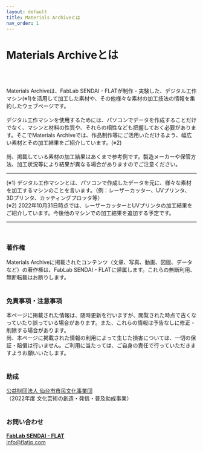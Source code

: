 ```yaml
---
layout: default
title: Materials Archiveとは
nav_order: 1
---
```


# Materials Archiveとは
<br><br>


Materials Archiveは、FabLab SENDAI - FLATが制作・実験した、デジタル工作マシン(※1)を活用して加工した素材や、その他様々な素材の加工技法の情報を集約したウェブページです。<br>
<br>
デジタル工作マシンを使用するためには、パソコンでデータを作成することだけでなく、マシンと材料の性質や、それらの相性なども把握しておく必要があります。そこでMaterials Archiveでは、作品制作等にご活用いただけるよう、幅広い素材とその加工結果をご紹介しています。(※2)<br>
<br>
尚、掲載している素材の加工結果はあくまで参考例です。製造メーカーや保管方法、加工状況等により結果が異なる場合がありますのでご注意ください。
<br>

---

(※1) デジタル工作マシンとは、パソコンで作成したデータを元に、様々な素材を加工するマシンのことを言います。（例：レーザーカッター、UVプリンタ、3Dプリンタ、カッティングプロッタ等）<br>
(※2) 2022年10月31日時点では、レーザーカッターとUVプリンタの加工結果をご紹介しています。今後他のマシンでの加工結果を追加する予定です。<br>

---

<br>

### **著作権**

Materials Archiveに掲載されたコンテンツ（文章、写真、動画、図版、データなど）の著作権は、FabLab SENDAI - FLATに帰属します。これらの無断利用、無断転載はお断りします。<br>
<br>

### **免責事項・注意事項**

本ページに掲載された情報は、随時更新を行いますが、閲覧された時点で古くなっていたり誤っている場合があります。また、これらの情報は予告なしに修正・削除する場合があります。<br>
尚、本ページに掲載された情報の利用によって生じた損害については、一切の保証・賠償は行いません。ご利用に当たっては、ご自身の責任で行っていただきますようお願いいたします。<br>
<br>

### **助成**

[公益財団法人 仙台市市民文化事業団](https://ssbj.jp/)<br>
（2022年度 文化芸術の創造・発信・普及助成事業）<br>
<br>

### **お問い合わせ**

**[FabLab SENDAI - FLAT](https://fablabsendai-flat.com)**<br>
info@flatjp.com

<br>
<br>
<br>